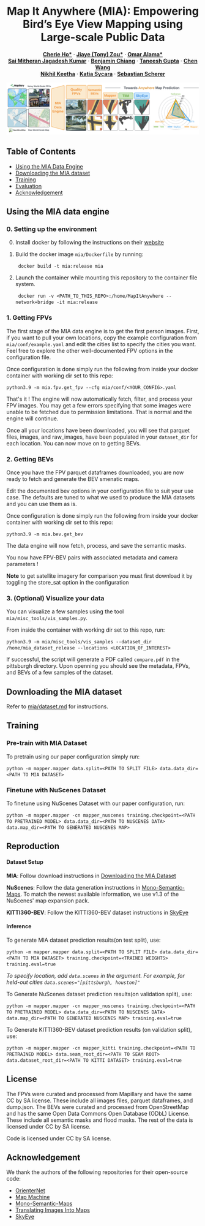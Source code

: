 <p align="center">
<h1 align="center">Map It Anywhere (MIA): Empowering Bird’s Eye View Mapping using Large-scale Public Data</h1>

  <p align="center">
    <a href="https://cherieho.com/"><strong>Cherie Ho*</strong></a>
    ·
    <a href="https://www.linkedin.com/in/tonyjzou/"><strong>Jiaye (Tony) Zou*</strong></a>
    ·
    <a href="https://www.linkedin.com/in/omaralama/"><strong>Omar Alama*</strong></a>
    <br>
    <a href="https://smj007.github.io/"><strong>Sai Mitheran Jagadesh Kumar</strong></a>
    ·
    <a href="https://github.com/chychiang"><strong>Benjamin Chiang</strong></a>
    ·
    <a href="https://www.linkedin.com/in/taneesh-gupta/"><strong>Taneesh Gupta</strong></a>
    ·
    <a href="https://sairlab.org/team/chenw/"><strong>Chen Wang</strong></a>
    <br>
    <a href="https://nik-v9.github.io/"><strong>Nikhil Keetha</strong></a>
    ·
    <a href="https://www.cs.cmu.edu/~./katia/"><strong>Katia Sycara</strong></a>
    ·
    <a href="https://theairlab.org/team/sebastian/"><strong>Sebastian Scherer</strong></a>
    <br>
  </p>

</p>

![Map It Anywhere (MIA)](/assets/mia_pull_fig.png "Map It Anywhere (MIA)")

## Table of Contents
  - [Using the MIA Data Engine](#using-the-mia-data-engine)
  - [Downloading the MIA dataset](#downloading-the-mia-dataset)
  - [Training](#training)
  - [Evaluation](#evaluation)
  - [Acknowledgement](#acknowledgement)


## Using the MIA data engine

### 0. Setting up the environment
0. Install docker by following the instructions on their [website](https://www.docker.com/get-started/)
1. Build the docker image `mia/Dockerfile` by running: 

        docker build -t mia:release mia
2. Launch the container while mounting this repository to the container file system.

        docker run -v <PATH_TO_THIS_REPO>:/home/MapItAnywhere --network=bridge -it mia:release

### 1. Getting FPVs

The first stage of the MIA data engine is to get the first person images.
First, if you want to pull your own locations, copy the example configuration from `mia/conf/example.yaml` and edit the cities list to specify the cities you want. Feel free to explore the other well-documented FPV options in the configuration file.

Once configuration is done simply run the following from inside your docker container with working dir set to this repo:

    python3.9 -m mia.fpv.get_fpv --cfg mia/conf/<YOUR_CONFIG>.yaml

That's it ! The engine will now automatically fetch, filter, and process your FPV images. You may get a few errors specifying that some images were unable to be fetched due to permission limitations. That is normal and the engine will continue.

Once all your locations have been downloaded, you will see that parquet files, images, and raw_images, have been populated in your `dataset_dir` for each location. You can now move on to getting BEVs.

### 2. Getting BEVs
Once you have the FPV parquet dataframes downloaded, you are now ready to fetch and generate the BEV smenatic maps. 

Edit the documented bev options in your configuration file to suit your use case. The defaults are tuned to what we used to produce the MIA datasets and you can use them as is.

Once configuration is done simply run the following from inside your docker container with working dir set to this repo:

    python3.9 -m mia.bev.get_bev

The data engine will now fetch, process, and save the semantic masks.

You now have FPV-BEV pairs with associated metadata and camera parameters !

**Note** to get satellite imagery for comparison you must first download it by toggling the store_sat option in the configuration

### 3. (Optional) Visualize your data
You can visualize a few samples using the tool `mia/misc_tools/vis_samples.py`. 

From inside the container with working dir set to this repo, run:

    python3.9 -m mia/misc_tools/vis_samples --dataset_dir /home/mia_dataset_release --locations <LOCATION_OF_INTEREST>

If successful, the script will generate a PDF called `compare.pdf` in the pittsburgh directory. Upon openning you should see the metadata, FPVs, and BEVs of a few samples of the dataset. 


## Downloading the MIA dataset
Refer to [mia/dataset.md](mia/dataset.md) for instructions.

## Training

### Pre-train with MIA Dataset
To pretrain using our paper configuration simply run:

    python -m mapper.mapper data.split=<PATH TO SPLIT FILE> data.data_dir=<PATH TO MIA DATASET>

### Finetune with NuScenes Dataset
To finetune using NuScenes Dataset with our paper configuration, run:

    python -m mapper.mapper -cn mapper_nuscenes training.checkpoint=<PATH TO PRETRAINED MODEL> data.data_dir=<PATH TO NUSCENES DATA> data.map_dir=<PATH TO GENERATED NUSCENES MAP>

## Reproduction
#### Dataset Setup
**MIA**: Follow download instructions in [Downloading the MIA Dataset](#downloading-the-mia-dataset)

**NuScenes**: Follow the data generation instructions in [Mono-Semantic-Maps](https://github.com/tom-roddick/mono-semantic-maps?tab=readme-ov-file#nuscenes). To match the newest available information, we use v1.3 of the NuScenes' map expansion pack. 

**KITTI360-BEV**: Follow the KITTI360-BEV dataset instructions in [SkyEye](https://github.com/robot-learning-freiburg/SkyEye?tab=readme-ov-file#skyeye-datasets)

#### Inference
To generate MIA dataset prediction results(on test split), use:

    python -m mapper.mapper data.split=<PATH TO SPLIT FILE> data.data_dir=<PATH TO MIA DATASET> training.checkpoint=<TRAINED WEIGHTS> training.eval=true
*To specify location, add `data.scenes` in the argument. For example, for held-out cities `data.scenes="[pittsburgh, houston]"`*

To Generate NuScenes dataset prediction results(on validation split), use:

    python -m mapper.mapper -cn mapper_nuscenes training.checkpoint=<PATH TO PRETRAINED MODEL> data.data_dir=<PATH TO NUSCENES DATA> data.map_dir=<PATH TO GENERATED NUSCENES MAP> training.eval=true

To Generate KITTI360-BEV dataset prediction results (on validation split), use:

    python -m mapper.mapper -cn mapper_kitti training.checkpoint=<PATH TO PRETRAINED MODEL> data.seam_root_dir=<PATH TO SEAM ROOT> data.dataset_root_dir=<PATH TO KITTI DATASET> training.eval=true


## License
The FPVs were curated and processed from Mapillary and have the same CC by SA license. These include all images files, parquet dataframes, and dump.json. The BEVs were curated and processed from OpenStreetMap and has the same Open Data Commons Open Database (ODbL) License. These include all semantic masks and flood masks. The rest of the data is licensed under CC by SA license.

Code is licensed under CC by SA license.

## Acknowledgement
We thank the authors of the following repositories for their open-source code:
- [OrienterNet](https://github.com/facebookresearch/OrienterNet)
- [Map Machine](https://github.com/enzet/map-machine)
- [Mono-Semantic-Maps](https://github.com/tom-roddick/mono-semantic-maps)
- [Translating Images Into Maps](https://github.com/avishkarsaha/translating-images-into-maps)
- [SkyEye](https://github.com/robot-learning-freiburg/SkyEye)
